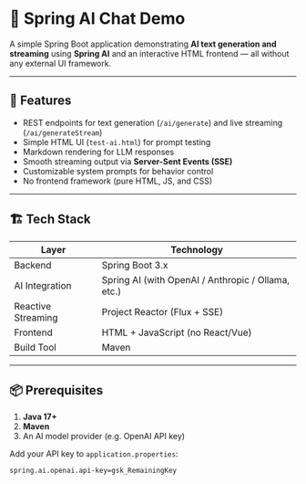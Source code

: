 # 🧠 Spring AI Chat Demo

A simple Spring Boot application demonstrating **AI text generation and streaming** using **Spring AI** and an interactive HTML frontend — all without any external UI framework.

---

## 🚀 Features

- REST endpoints for text generation (`/ai/generate`) and live streaming (`/ai/generateStream`)
- Simple HTML UI (`test-ai.html`) for prompt testing
- Markdown rendering for LLM responses
- Smooth streaming output via **Server-Sent Events (SSE)**
- Customizable system prompts for behavior control
- No frontend framework (pure HTML, JS, and CSS)

---

## 🏗️ Tech Stack

| Layer | Technology |
|-------|-------------|
| Backend | Spring Boot 3.x |
| AI Integration | Spring AI (with OpenAI / Anthropic / Ollama, etc.) |
| Reactive Streaming | Project Reactor (Flux + SSE) |
| Frontend | HTML + JavaScript (no React/Vue) |
| Build Tool | Maven |

---

## 📦 Prerequisites

1. **Java 17+**
2. **Maven**
3. An AI model provider (e.g. OpenAI API key)

Add your API key to `application.properties`:

```properties
spring.ai.openai.api-key=gsk_RemainingKey
